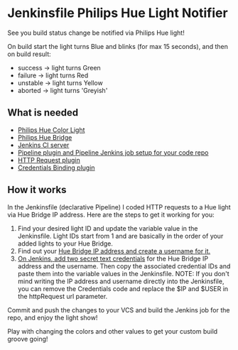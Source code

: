 # Jenkinsfile Philips Hue Light Notifier

See you build status change be notified via Philips Hue light!

On build start the light turns Blue and blinks (for max 15 seconds),
and then on build result:
* success -> light turns Green
* failure -> light turns Red
* unstable -> light turns Yellow
* aborted -> light turns 'Greyish'

## What is needed

* [Philips Hue Color Light](https://www2.meethue.com/en-gb/produkter#filters=BULBS_SU%2CLIGHTSTRIPS_SU%2CLAMPS_SU%2CFK_WHITE_AND_COLOR_AMBIANCE&sliders=&support=&price=&priceBoxes=&page=1&layout=12.subcategory.p-grid-icon)
* [Philips Hue Bridge](https://www2.meethue.com/sv-se/p/hue-brygga/8718696511800)
* [Jenkins CI server](https://jenkins.io)
* [Pipeline plugin and Pipeline Jenkins job setup for your code repo](https://jenkins.io/doc/book/pipeline/)
* [HTTP Request plugin](https://plugins.jenkins.io/http_request)
* [Credentials Binding plugin](https://plugins.jenkins.io/credentials-binding)

## How it works

In the Jenkinsfile (declarative Pipeline) I coded HTTP requests to a Hue light via Hue Bridge IP address.
Here are the steps to get it working for you:
1. Find your desired light ID and update the variable value in the Jenkinsfile. Light IDs start from 1 and are basically in the order of your added lights to your Hue Bridge.
2. Find out your [Hue Bridge IP address and create a username for it.](https://developers.meethue.com/develop/get-started-2/)
3. [On Jenkins, add two secret text credentials](https://jenkins.io/doc/book/using/using-credentials/) for the Hue Bridge IP address and the username. Then copy the associated credential IDs and paste them into the variable values in the Jenkinsfile.
NOTE: If you don't mind writing the IP address and username directly into the Jenkinsfile, you can remove the Credentials code and replace the $IP and $USER in the httpRequest url parameter.

Commit and push the changes to your VCS and build the Jenkins job for the repo, and enjoy the light show!

Play with changing the colors and other values to get your custom build groove going!
